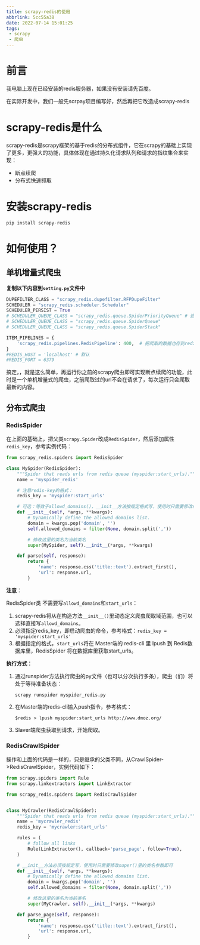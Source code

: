 ```yaml
---
title: scrapy-redis的使用
abbrlink: 5cc55a38
date: 2022-07-14 15:01:25
tags:
 - scrapy
 - 爬虫
---
```


# 前言

我电脑上现在已经安装的redis服务器，如果没有安装请先百度。

在实际开发中，我们一般先scrpay项目编写好，然后再把它改造成scrapy-redis

# scrapy-redis是什么

scrapy-redis是scrapy框架的基于redis的分布式组件，它在scrapy的基础上实现了更多，更强大的功能，具体体现在通过持久化请求队列和请求的指纹集合来实现：

- 断点续爬
- 分布式快速抓取

# 安装scrapy-redis

```python
pip install scrapy-redis
```

# 如何使用？

## 单机增量式爬虫

**复制以下内容到`setting.py`文件中**

```python
DUPEFILTER_CLASS = "scrapy_redis.dupefilter.RFPDupeFilter"
SCHEDULER = "scrapy_redis.scheduler.Scheduler"
SCHEDULER_PERSIST = True
# SCHEDULER_QUEUE_CLASS = "scrapy_redis.queue.SpiderPriorityQueue" # 这个是默认的
# SCHEDULER_QUEUE_CLASS = "scrapy_redis.queue.SpiderQueue"
# SCHEDULER_QUEUE_CLASS = "scrapy_redis.queue.SpiderStack"

ITEM_PIPELINES = {
    'scrapy_redis.pipelines.RedisPipeline': 400,  # 把爬取的数据也存到redis中
}
#REDIS_HOST = 'localhost' # 默认
#REDIS_PORT = 6379
```

搞定，，就是这么简单，再运行你之前的scrapy爬虫即可实现断点续爬的功能，此时是一个单机增量式的爬虫，之前爬取过的url不会在请求了，每次运行只会爬取最新的内容。

## 分布式爬虫

### RedisSpider

在上面的基础上，把父类`scrapy.Spider`改成`RedisSpider`，然后添加属性`redis_key`，参考实例代码：

```python
from scrapy_redis.spiders import RedisSpider

class MySpider(RedisSpider):
    """Spider that reads urls from redis queue (myspider:start_urls)."""
    name = 'myspider_redis'

    # 注意redis-key的格式：
    redis_key = 'myspider:start_urls'

    # 可选：等效于allowd_domains()，__init__方法按规定格式写，使用时只需要修改super()里的类名参数即可
    def __init__(self, *args, **kwargs):
        # Dynamically define the allowed domains list.
        domain = kwargs.pop('domain', '')
        self.allowed_domains = filter(None, domain.split(','))

        # 修改这里的类名为当前类名
        super(MySpider, self).__init__(*args, **kwargs)

    def parse(self, response):
        return {
            'name': response.css('title::text').extract_first(),
            'url': response.url,
        }
```

**注意**：

RedisSpider类 不需要写`allowd_domains`和`start_urls`：

1. scrapy-redis将从在构造方法`__init__()`里动态定义爬虫爬取域范围，也可以选择直接写`allowd_domains`。
2. 必须指定redis_key，即启动爬虫的命令，参考格式：`redis_key = 'myspider:start_urls'`
3. 根据指定的格式，`start_urls`将在 Master端的 redis-cli 里 lpush 到 Redis数据库里，RedisSpider 将在数据库里获取start_urls。

**执行方式**：

1. 通过runspider方法执行爬虫的py文件（也可以分次执行多条），爬虫（们）将处于等待准备状态：
   
   `scrapy runspider myspider_redis.py`

2. 在Master端的redis-cli输入push指令，参考格式：
   
   `$redis > lpush myspider:start_urls http://www.dmoz.org/`

3. Slaver端爬虫获取到请求，开始爬取。

### RedisCrawlSpider

操作和上面的代码是一样的，只是继承的父类不同，从CrawlSpider->RedisCrawlSpider，实例代码如下：

```python
from scrapy.spiders import Rule
from scrapy.linkextractors import LinkExtractor

from scrapy_redis.spiders import RedisCrawlSpider


class MyCrawler(RedisCrawlSpider):
    """Spider that reads urls from redis queue (myspider:start_urls)."""
    name = 'mycrawler_redis'
    redis_key = 'mycrawler:start_urls'

    rules = (
        # follow all links
        Rule(LinkExtractor(), callback='parse_page', follow=True),
    )

    # __init__方法必须按规定写，使用时只需要修改super()里的类名参数即可
    def __init__(self, *args, **kwargs):
        # Dynamically define the allowed domains list.
        domain = kwargs.pop('domain', '')
        self.allowed_domains = filter(None, domain.split(','))

        # 修改这里的类名为当前类名
        super(MyCrawler, self).__init__(*args, **kwargs)

    def parse_page(self, response):
        return {
            'name': response.css('title::text').extract_first(),
            'url': response.url,
        }
```
